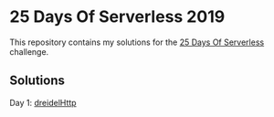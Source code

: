 # 25 Days Of Serverless 2019

This repository contains my solutions for the [25 Days Of Serverless](https://25daysofserverless.com/) challenge.

## Solutions

Day 1: [dreidelHttp](src/dreidelHttp/index.js)
